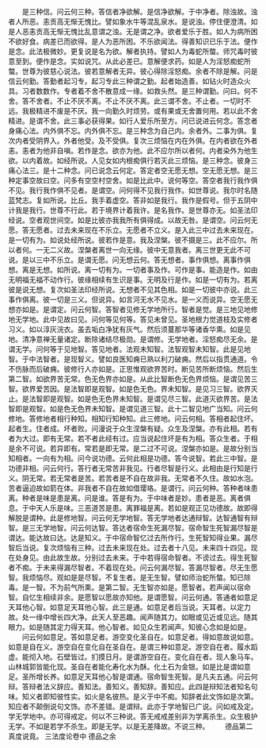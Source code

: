 <!-- { "loadSidebar": true } -->
　　是三种信。问云何三种。答信者净欲解。是信净欲解。于中净者。除浊故。浊者人所恶。恚贡高无惭无愧比。譬如象水牛等混乱泉水。是说浊。停住便澄清。如是人恶恚贡高无惭无愧比乱意谓之浊。无是谓之净。欲者爱乐于胜。如人为病所困不欲好食。病差已而欲得。是人为恶所困。不乐欲闻法。得善知识已乐于法。便作是念。此法极微妙。更复说是名为欲。解者执持。譬如人为毒蛇所螫。师咒毒时彼意至到。便作是念。实如说咒。从此必差已。意解便求药。如是人为淫怒痴蛇所螫。世尊为彼慈心说法。彼若意解者无异。彼心得除淫怒痴。余者不除是解。问是信云何勤。答勤者起习专。起习专此三种谓之勤。起者始造善。如钻火时造众火具。习者数数作。专者着不舍不散意成一缘。如救头然。是三种谓勤。问曰。何不舍。答不舍者。不止不厌不离。不止不厌不离。此三谓不舍。不止者。一切时不远。我极精进不废是不厌。我一向勤久时烦劳。或有果或无舍置何用。若以此不舍精进。是谓不舍。此三事必获得果。如行人爱乐所至方。问已说进云何念。答念者身痛心法。内外俱不忘。内外俱不忘。是三种念为自己内。余者外。二事为俱。复次内者受阴界入。外者他受。及不受俱。复次三烦恼在内在外俱。在内者欲在外者恚。恚者为他非自嗔。若作是念。欲亦为他。此不应尔所以者何。内者染外为他生欲。以内着故。如经所说。人见女如内根痴俱行若灭此三烦恼。是三种念。彼身三痛心法三。是十二种念。问已说念云何定。答定者空无愿无想。空无愿无想。是三种定事空故曰空。问多有空空村空舍。如是比此中。说何等空。答空者我行我作俱不见。我行我作俱不见者。是谓空。问何得不见我行我作。如世尊说。我尔时名随蓝梵志。复如所说。比丘。我手着虚空。答非如是我行。我作是假号。但于五阴中计我是我行。世尊不行此。若于境界计着我许。是名我作。是世尊亦无。如圣法印经说。空者观世间空。如是比彼亦我我所有俱得成。以故无咎。是谓空。问云何无愿。答无愿者。过去未来现在不乐立。无愿者不立义。是入此三中过去未来现在。是一切有为。如说处经所说。彼若作是意。我及涅槃。彼不摄是三。此不应尔。所以者何。一无二义故。涅槃者离世一向无缘。彼中无意我者。离三世更无此不可说。是以三中不乐立。是谓无愿。问无想云何。答无想者。事作俱想。离事作俱想。离是无想。如所说。离一切有为。一切者事及作。可作是事。能造是作。如由无明福无福不动作行。彼缘相续有生识是事。无明及行是作。如是一切有为。若离彼是说无想。复次如圣法印经所说。无想者不见其色相。如是一切彼中亦说。此三事作俱离。彼一切是三义。但说异。如言河无水不见水。是一义而说异。空无愿无想亦如是。是谓定。问云何智。答智者见修无学地所行。智者是觉。是三地见地修地无学地。此中见故曰见。问何等见何等。答见未曾见。圣地根力觉道枝及实修者习义。如以淳灰浣衣。虽去垢白净犹有灰气。然后须蔓那华等诸香华熏。如是见地。清净意禅无量诸定。断除诸结尽极勋。是谓修。无学地者。淫怒痴尽无余。是谓无学。问何等于见地智。答见地者。法观未知智。法智观智未知智。此是见地智。于中法智者。是现智义。譬如良医知痈已熟以利刀破痈。然后以指贯通道。令不伤脉而后破痈。彼修行人亦如是。正思惟观欲界苦时。断见苦所断烦恼。然后生第二智。如欲界苦无常。色无色界亦如是。从此比智断色无色界烦恼。是谓见苦三智。欲界爱苦因。是法智即是观智。如是色无色。界未知智。是见习三智。欲界灭止。是法智即是观智。如是色无色界未知智。是谓见尽三智。此道灭欲界苦。是法智即是观智。如是色无色界未知智。是谓见道三智。此十二智见地广当知。问云何修地。答修地者相行种知。相知行知种知。此三修地。问云何相。答相者起住坏。起者生。住者成。坏者败。问漫说于众生涅槃有疑。众生及涅槃。亦有此相。若有者为大过。即有无常。若不者此经有过。应当说起住坏是有为相。答众生者。于相是余不可说。若异即有。常若是即无常。是二过不可说。涅槃亦如是。是故分别当知相者。一向有为相。问今说功德。云何此相是功德。答今说智。若此三中智。是功德非相。问云何行。答行者无常苦非我见。行者尽智是行义。此相由是行知是行义。阴无常。若无常者是苦。若苦者是不自在故非我。无常者不久住。故如水泡。苦者逼迫故如箭在体。非我者不自在故如借璎珞。是谓行。问云何种。答种者味患离。种者是味是患是离。问是谁。答是有为。于中味者是妙。患者是恶。离者俱息。于中天人乐是味。三恶道苦是患。离罪福是离。若如是观正见功德故。故即得解脱是谓种。此是修地智。问云何无学地智。答无学地者达通辩智。达智通智有辩智。是三无学地智。问云何达智。答达者宿命生死漏尽智。宿命智生死智漏尽智是谓达。能达故曰达。达是知义。于中宿命智忆过去所作行。生死智知得业果。漏尽智后当说。复次烦恼有三种。过去未来现在处。过去者十八见。未来四十四见。现在处身见。由此故生故。分别过去未来。于中若得宿命智者。不谤过去。得生死智者不痴。于未来得漏尽智者。不着现在处。问云何漏尽智。答漏尽智者。尽无生愿智。我烦恼尽。观如是是尽智。不复生者。是无生智。譬如师治蛇所螫。知已除毒。是一智。不为前气所熏。是第二智。无生智亦如是。愿智者。若声闻以宿命智。自忆生相续非余。是愿智以愿故亦知他。是谓愿智。问云何通。答通者如意足天耳他心智。如意足天耳他心智。此三是通。如意足者后当说。天耳者。以定力故。处一缘中增长四大净。此天人至恶趣。闻声随其力。如眼或见近或见远。随其眼力。如是随其定力得天耳。他心智者。如见众生若闻声。知彼心念如是如是。
　　问云何如意足。答如意足者。游空变化圣自在。如意足者。得如意故说如意。如意是自在义。游空自在变化自在圣自在。是谓三种如意足。游空自在者。履水蹈虚。能彻入地。石壁皆过。扪摸日月。是谓游空自在。变化自在者。现人象马车。山林城郭皆能化现。圣自在者能化寿化水为酥。化土石为金银。如是比是谓如意足。圣所增长养。如意足天耳他心智是谓通。宿命智生死智。是凡夫五通。问云何辩。答辩者法义辞应。善知法。善知义。善知辞。善知应。此四是辩知法者知名句味。知义者即知彼性实。如火是名彼热。是义于中不痴。知辞者此文饰如是次第。知应者不颠倒说句文饰。亦不差错。是谓辩。此亦于学地智已广说。问如戒及定。学无学地中。亦可得戒定。何以不三种说。答无戒戒差别非为学离杀生。众生极护无学。不如是若学不杀生。即是无学。以是无差降故。不说三种。
　　德品第二真度说竟。
三法度论卷中
德品之余
